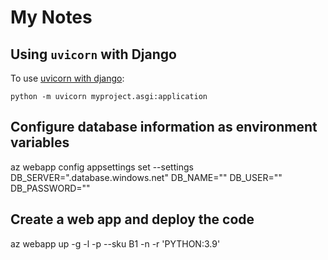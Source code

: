 # My Notes

## Using `uvicorn` with Django
To use [uvicorn with django](https://docs.djangoproject.com/en/5.0/howto/deployment/asgi/uvicorn/):

```python -m uvicorn myproject.asgi:application```

## Configure database information as environment variables
az webapp config appsettings set --settings DB_SERVER="<azure-sql-server-name>.database.windows.net" DB_NAME="<db-name>" DB_USER="<db-user-id>" DB_PASSWORD="<db-password>"

## Create a web app and deploy the code
az webapp up -g <MyResourceGroup> -l <location> -p <azure-sql-db-django-plan> --sku B1 -n <azure-sql-db-django-api> -r 'PYTHON:3.9'

